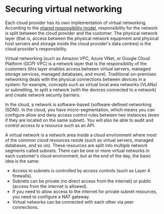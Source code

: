 # Securing virtual networking

Each cloud provider has its own implementation of virtual networking. According to the [shared responsibility model](shared.md), responsibility for the network is split between the cloud provider and the customer. The physical network layer (that is, access between the physical network equipment and physical host servers and storage inside the cloud provider's data centres) is the cloud provider's responsibility.

Virtual networking (such as Amazon VPC, Azure VNet, or Google Cloud Platform (GCP) VPC) is a network layer that is the responsibility of the customers (this layer enables access between virtual servers, managed storage services, managed databases, and more). Traditional on-premises networking deals with the physical connections between devices in a system: for example, concepts such as virtual local area networks (VLANs) or subnetting, to split a network (with the devices connected to a network) and create network security barriers.

In the cloud, a network is software-based (software-defined networking (SDN)). In the cloud, you have micro-segmentation, which means you can configure allow and deny access control rules between two instances (even if they are located on the same subnet). You will also be able to audit and control access to a resource such as an API.

A virtual network is a network area inside a cloud environment where most of the common cloud resources reside (such as virtual servers, managed databases, and so on). These resources are split into multiple network segments called subnets. There can be one or more virtual networks in each customer's cloud environment, but at the end of the day, the basic idea is the same:

* Access to subnets is controlled by access controls (such as Layer 4 firewalls).
* Subnets can be private (no direct access from the internet) or public (access from the internet is allowed).
* If you need to allow access to the internet for private subnet resources, you need to configure a NAT gateway.
* Virtual networks can be connected with each other via peer connections.


